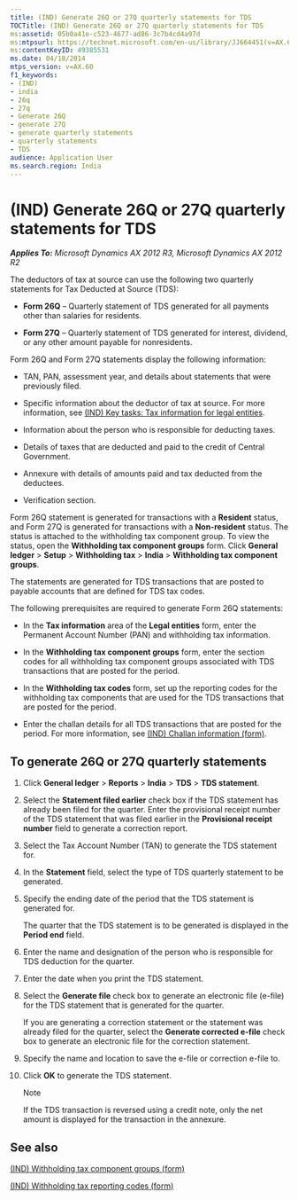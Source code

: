 ```yaml
---
title: (IND) Generate 26Q or 27Q quarterly statements for TDS
TOCTitle: (IND) Generate 26Q or 27Q quarterly statements for TDS
ms:assetid: 05b0a41e-c523-4677-ad86-3c7b4cd4a97d
ms:mtpsurl: https://technet.microsoft.com/en-us/library/JJ664451(v=AX.60)
ms:contentKeyID: 49385531
ms.date: 04/18/2014
mtps_version: v=AX.60
f1_keywords:
- (IND)
- india
- 26q
- 27q
- Generate 26Q
- generate 27Q
- generate quarterly statements
- quarterly statements
- TDS
audience: Application User
ms.search.region: India
---
```


# (IND) Generate 26Q or 27Q quarterly statements for TDS 


_**Applies To:** Microsoft Dynamics AX 2012 R3, Microsoft Dynamics AX 2012 R2_

The deductors of tax at source can use the following two quarterly statements for Tax Deducted at Source (TDS):

  - **Form 26Q** – Quarterly statement of TDS generated for all payments other than salaries for residents.

  - **Form 27Q** – Quarterly statement of TDS generated for interest, dividend, or any other amount payable for nonresidents.

Form 26Q and Form 27Q statements display the following information:

  - TAN, PAN, assessment year, and details about statements that were previously filed.

  - Specific information about the deductor of tax at source. For more information, see [(IND) Key tasks: Tax information for legal entities](ind-key-tasks-tax-information-for-legal-entities.md).

  - Information about the person who is responsible for deducting taxes.

  - Details of taxes that are deducted and paid to the credit of Central Government.

  - Annexure with details of amounts paid and tax deducted from the deductees.

  - Verification section.

Form 26Q statement is generated for transactions with a **Resident** status, and Form 27Q is generated for transactions with a **Non-resident** status. The status is attached to the withholding tax component group. To view the status, open the **Withholding tax component groups** form. Click **General ledger** \> **Setup** \> **Withholding tax** \> **India** \> **Withholding tax component groups**.

The statements are generated for TDS transactions that are posted to payable accounts that are defined for TDS tax codes.

The following prerequisites are required to generate Form 26Q statements:

  - In the **Tax information** area of the **Legal entities** form, enter the Permanent Account Number (PAN) and withholding tax information.

  - In the **Withholding tax component groups** form, enter the section codes for all withholding tax component groups associated with TDS transactions that are posted for the period.

  - In the **Withholding tax codes** form, set up the reporting codes for the withholding tax components that are used for the TDS transactions that are posted for the period.

  - Enter the challan details for all TDS transactions that are posted for the period. For more information, see [(IND) Challan information (form)](https://technet.microsoft.com/en-us/library/jj677847\(v=ax.60\)).

## To generate 26Q or 27Q quarterly statements

1.  Click **General ledger** \> **Reports** \> **India** \> **TDS** \> **TDS statement**.

2.  Select the **Statement filed earlier** check box if the TDS statement has already been filed for the quarter. Enter the provisional receipt number of the TDS statement that was filed earlier in the **Provisional receipt number** field to generate a correction report.

3.  Select the Tax Account Number (TAN) to generate the TDS statement for.

4.  In the **Statement** field, select the type of TDS quarterly statement to be generated.

5.  Specify the ending date of the period that the TDS statement is generated for.
    
    The quarter that the TDS statement is to be generated is displayed in the **Period end** field.

6.  Enter the name and designation of the person who is responsible for TDS deduction for the quarter.

7.  Enter the date when you print the TDS statement.

8.  Select the **Generate file** check box to generate an electronic file (e-file) for the TDS statement that is generated for the quarter.
    
    If you are generating a correction statement or the statement was already filed for the quarter, select the **Generate corrected e-file** check box to generate an electronic file for the correction statement.

9.  Specify the name and location to save the e-file or correction e-file to.

10. Click **OK** to generate the TDS statement.
    

    > [!NOTE]
    > <P>If the TDS transaction is reversed using a credit note, only the net amount is displayed for the transaction in the annexure.</P>



## See also

[(IND) Withholding tax component groups (form)](https://technet.microsoft.com/en-us/library/jj678017\(v=ax.60\))

[(IND) Withholding tax reporting codes (form)](https://technet.microsoft.com/en-us/library/jj664934\(v=ax.60\))

  


